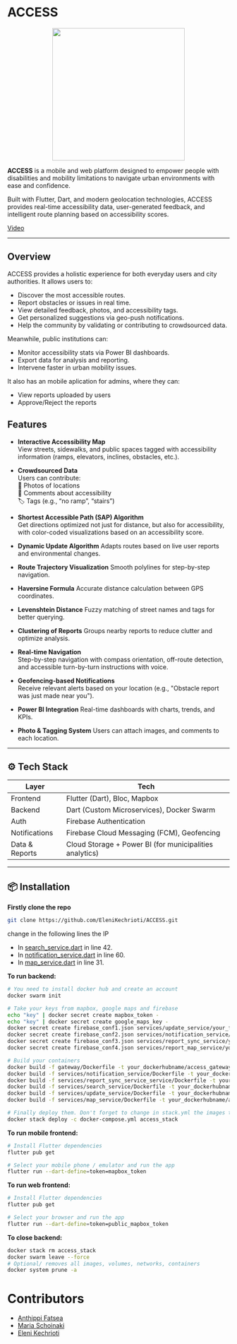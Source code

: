 #  ACCESS 
<div align="center">
    <img src =https://github.com/user-attachments/assets/e282bbde-a32d-4079-b9dc-67cb6d140c5e  width = "300px">
</div>

**ACCESS** is a mobile and web platform designed to empower people with disabilities and mobility limitations to navigate urban environments with ease and confidence.


Built with Flutter, Dart, and modern geolocation technologies, ACCESS provides real-time accessibility data, user-generated feedback, and intelligent route planning based on accessibility scores.

[Video](https://drive.google.com/file/d/1coYtmAbKNWtAcGz6Zxd1Ak_M5o4avgtl/view)

---

##  Overview

ACCESS provides a holistic experience for both everyday users and city authorities. It allows users to:

- Discover the most accessible routes.
- Report obstacles or issues in real time.
- View detailed feedback, photos, and accessibility tags.
- Get personalized suggestions via geo-push notifications.
- Help the community by validating or contributing to crowdsourced data.

Meanwhile, public institutions can:

- Monitor accessibility stats via Power BI dashboards.
- Export data for analysis and reporting.
- Intervene faster in urban mobility issues.

It also has an mobile aplication for admins, where they can:
  - View reports uploaded by users
  - Approve/Reject the reports

## Features

- **Interactive Accessibility Map**  
  View streets, sidewalks, and public spaces tagged with accessibility information (ramps, elevators, inclines, obstacles, etc.).

- **Crowdsourced Data**  
  Users can contribute:  
  📸 Photos of locations  
  📝 Comments about accessibility  
  🏷️ Tags (e.g., “no ramp”, “stairs”)

- **Shortest Accessible Path (SAP) Algorithm**  
  Get directions optimized not just for distance, but also for accessibility, with color-coded visualizations based on an accessibility score.

- **Dynamic Update Algorithm** 
  Adapts routes based on live user reports and environmental changes.

- **Route Trajectory Visualization** 
  Smooth polylines for step-by-step navigation.

- **Haversine Formula** 
  Accurate distance calculation between GPS coordinates.
  
- **Levenshtein Distance** 
  Fuzzy matching of street names and tags for better querying.
  
- **Clustering of Reports** 
  Groups nearby reports to reduce clutter and optimize analysis.

- **Real-time Navigation**  
  Step-by-step navigation with compass orientation, off-route detection, and accessible turn-by-turn instructions with voice.

- **Geofencing-based Notifications**  
  Receive relevant alerts based on your location (e.g., "Obstacle report was just made near you").

- **Power BI Integration** 
  Real-time dashboards with charts, trends, and KPIs.

- **Photo & Tagging System** 
  Users can attach images, and comments to each location.

---
## ⚙️ Tech Stack

| Layer     | Tech                                      |
| --------- | ---------------------------------------- |
| Frontend  | Flutter (Dart), Bloc, Mapbox              |
| Backend   | Dart (Custom Microservices), Docker Swarm |
| Auth      | Firebase Authentication                   |
| Notifications | Firebase Cloud Messaging (FCM), Geofencing |
| Data & Reports | Cloud Storage + Power BI (for municipalities analytics) |

---

## 📦 Installation

**Firstly clone the repo**
```bash
git clone https://github.com/EleniKechrioti/ACCESS.git 
```
change in the following lines the IP
* In [search_service.dart](https://github.com/EleniKechrioti/ACCESS/blob/main/frontend/lib/services/search_service.dart) in line 42.
* In [notification_service.dart](https://github.com/EleniKechrioti/ACCESS/blob/main/frontend/lib/services/notification_service.dart) in line 60.
* In [map_service.dart](https://github.com/EleniKechrioti/ACCESS/blob/main/frontend/lib/services/map_service.dart) in line 31.

**To run backend:**

```bash
# You need to install docker hub and create an account
docker swarm init

# Take your keys from mapbox, google maps and firebase
echo "key" | docker secret create mapbox_token -
echo "key" | docker secret create google_maps_key -
docker secret create firebase_conf1.json services/update_service/your_firebase_conf.json
docker secret create firebase_conf2.json services/notification_service/your_firebase_conf.json
docker secret create firebase_conf3.json services/report_sync_service/your_firebase_conf.json
docker secret create firebase_conf4.json services/report_map_service/your_firebase_conf.json

# Build your containers
docker build -f gateway/Dockerfile -t your_dockerhubname/access_gateway:latest .
docker build -f services/notification_service/Dockerfile -t your_dockerhubname/access_notification_service:latest .
docker build -f services/report_sync_service_service/Dockerfile -t your_dockerhubname/access_report_sync_service:latest .
docker build -f services/search_service/Dockerfile -t your_dockerhubname/access_search_service:latest .
docker build -f services/update_service/Dockerfile -t your_dockerhubname/access_update_service:latest .
docker build -f services/map_service/Dockerfile -t your_dockerhubname/access_map_service:latest .

# Finally deploy them. Don't forget to change in stack.yml the images to your_dockerhubusername
docker stack deploy -c docker-compose.yml access_stack

```

**To run mobile frontend:**
```bash
# Install Flutter dependencies
flutter pub get

# Select your mobile phone / emulator and run the app
flutter run --dart-define=token=mapbox_token
```

**To run web frontend:**
```bash
# Install Flutter dependencies
flutter pub get

# Select your browser and run the app
flutter run --dart-define=token=public_mapbox_token
```

**To close backend:**
```bash
docker stack rm access_stack
docker swarm leave --force
# Optional/ removes all images, volumes, networks, containers
docker system prune -a
```


# Contributors
- [Anthippi Fatsea](https://github.com/Anthippi)
- [Maria Schoinaki](https://github.com/MariaSchoinaki)
- [Eleni Kechrioti](https://github.com/EleniKechrioti)
